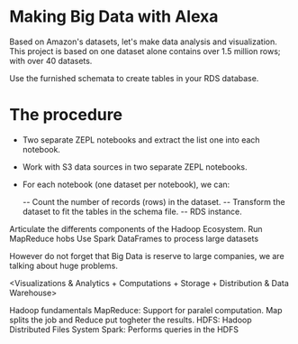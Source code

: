 # Making Big Data with Alexa
Based on Amazon's datasets, let's make data analysis and visualization. This project is based on one dataset alone contains over 1.5 million rows; with over 40 datasets.

Use the furnished schemata to create tables in your RDS database.

#  The procedure

- Two separate ZEPL notebooks and extract the list one into each notebook.
- Work with S3 data sources in two separate ZEPL notebooks.
- For each notebook (one dataset per notebook), we can:

   -- Count the number of records (rows) in the dataset.
   -- Transform the dataset to fit the tables in the schema file.
   -- RDS instance. 

Articulate the differents components of the Hadoop Ecosystem.
Run MapReduce hobs
Use Spark DataFrames to process large datasets

However do not forget that Big Data is reserve to large companies, we are talking about huge problems.

<Visualizations & Analytics + Computations + Storage + Distribution & Data Warehouse>

Hadoop fundamentals
MapReduce: Support for paralel computation. Map splits the job and Reduce put togheter the results.
HDFS: Hadoop Distributed Files System
Spark: Performs queries in the HDFS

